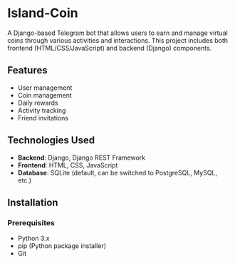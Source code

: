 # Island-Coin

A Django-based Telegram bot that allows users to earn and manage virtual coins through various activities and interactions. This project includes both frontend (HTML/CSS/JavaScript) and backend (Django) components.

## Features

- User management
- Coin management
- Daily rewards
- Activity tracking
- Friend invitations

## Technologies Used

- **Backend**: Django, Django REST Framework
- **Frontend**: HTML, CSS, JavaScript
- **Database**: SQLite (default, can be switched to PostgreSQL, MySQL, etc.)

## Installation

### Prerequisites

- Python 3.x
- pip (Python package installer)
- Git

